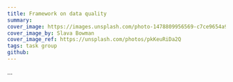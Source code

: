 ```yaml
---
title: Framework on data quality
summary: 
cover_image: https://images.unsplash.com/photo-1478809956569-c7ce9654a947
cover_image_by: Slava Bowman
cover_image_ref: https://unsplash.com/photos/pkKeuRiDa2Q
tags: task group
github: 
---
```


...
